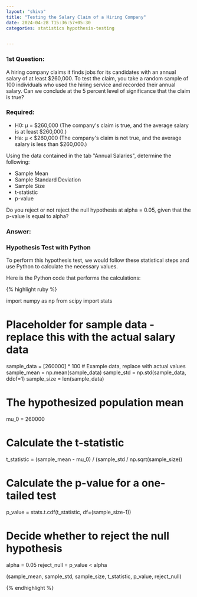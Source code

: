 ```yaml
---
layout: "shiva"
title: "Testing the Salary Claim of a Hiring Company"
date: 2024-04-28 T15:36:57+05:30
categories: statistics hypothesis-testing


---
```


### 1st Question:
A hiring company claims it finds jobs for its candidates with an annual salary of at least \$260,000. To test the claim, you take a random sample of 100 individuals who used the hiring service and recorded their annual salary. Can we conclude at the 5 percent level of significance that the claim is true?

### Required:

- H0: µ = \$260,000 (The company's claim is true, and the average salary is at least \$260,000.)
- Ha: µ < \$260,000 (The company's claim is not true, and the average salary is less than \$260,000.)

Using the data contained in the tab "Annual Salaries", determine the following:

- Sample Mean
- Sample Standard Deviation
- Sample Size
- t-statistic
- p-value

Do you reject or not reject the null hypothesis at alpha = 0.05, given that the p-value is equal to alpha?
### Answer:
### Hypothesis Test with Python

To perform this hypothesis test, we would follow these statistical steps and use Python to calculate the necessary values.

Here is the Python code that performs the calculations:

{% highlight ruby %}

import numpy as np
from scipy import stats

# Placeholder for sample data - replace this with the actual salary data
sample_data = [260000] * 100  # Example data, replace with actual values
sample_mean = np.mean(sample_data)
sample_std = np.std(sample_data, ddof=1)
sample_size = len(sample_data)

# The hypothesized population mean
mu_0 = 260000

# Calculate the t-statistic
t_statistic = (sample_mean - mu_0) / (sample_std / np.sqrt(sample_size))

# Calculate the p-value for a one-tailed test
p_value = stats.t.cdf(t_statistic, df=(sample_size-1))

# Decide whether to reject the null hypothesis
alpha = 0.05
reject_null = p_value < alpha

(sample_mean, sample_std, sample_size, t_statistic, p_value, reject_null)

{% endhighlight %}
